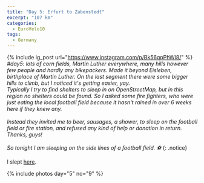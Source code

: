 ```yaml
---
title: "Day 5: Erfurt to Zabenstedt"
excerpt: "107 km"
categories:
  - EuroVelo10
tags:
  - Germany
---
```

{% include ig_post url="https://www.instagram.com/p/Bk56qpPhWl8/" %}
_#day5: lots of corn fields, Martin Luther everywhere, many hills however few people and hardly any bikepackers. Made it beyond Eisleben, birthplace of Martin Luther. On the last segment there were some bigger hills to climb, but I noticed it's getting easier, yay. <br>
Typically I try to find shelters to sleep in on OpenStreetMap, but in this region no shelters could be found. So I asked some fire fighters, who were just eating the local football field because it hasn't rained in over 6 weeks here if they knew any.
<br><br>
Instead they invited me to beer, sausages, a shower, to sleep on the football field or fire station, and refused any kind of help or donation in return. Thanks, guys!
<br><br>
So tonight I am sleeping on the side lines of a football field. ⚽_
{: .notice}

I slept [here](https://www.openstreetmap.org/way/141607877).

{% include photos day="5" no="9" %}